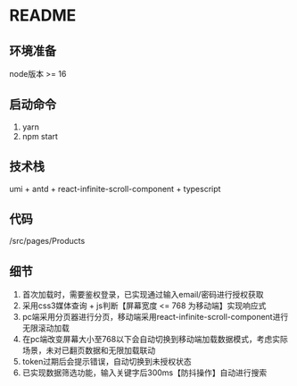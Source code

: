 # README

## 环境准备
node版本 >= 16
## 启动命令
1. yarn
2. npm start
## 技术栈
umi + antd + react-infinite-scroll-component + typescript
## 代码
/src/pages/Products
## 细节
1. 首次加载时，需要鉴权登录，已实现通过输入email/密码进行授权获取
2. 采用css3媒体查询 + js判断【屏幕宽度 <= 768 为移动端】实现响应式
3. pc端采用分页器进行分页，移动端采用react-infinite-scroll-component进行无限滚动加载
4. 在pc端改变屏幕大小至768以下会自动切换到移动端加载数据模式，考虑实际场景，未对已翻页数据和无限加载联动
5. token过期后会提示错误，自动切换到未授权状态
6. 已实现数据筛选功能，输入关键字后300ms【防抖操作】自动进行搜索

